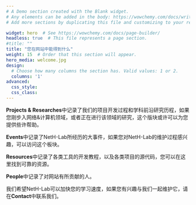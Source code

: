 ```yaml
---
# A Demo section created with the Blank widget.
# Any elements can be added in the body: https://wowchemy.com/docs/writing-markdown-latex/
# Add more sections by duplicating this file and customizing to your requirements.

widget: hero  # See https://wowchemy.com/docs/page-builder/
headless: true  # This file represents a page section.
#title: ""
title: "您在网站中能得到什么"
weight: 15  # Order that this section will appear.
hero_media: welcome.jpg
design:
  # Choose how many columns the section has. Valid values: 1 or 2.
  columns: '1'
advanced:
  css_style:
  css_class:
---
```


**Projects & Researches**中记录了我们的项目开发过程和学科前沿研究历程，如果您刚步入网络&计算机领域，或者正在进行该领域的研究，这个版块或许可以为您提供些许帮助。

**Events**中记录了NetH-Lab所经历的大事件，如果您对NetH-Lab的维护过程感兴趣，可以访问这个板块。

**Resources**中记录了各类工具的开发教程，以及各类项目的源代码，您可以在这里找到可靠的资源。

**People**中记录了对网站有所贡献的人。

我们希望NetH-Lab可以加快您的学习速度，如果您有兴趣与我们一起维护它，请在**Contact**中联系我们。

